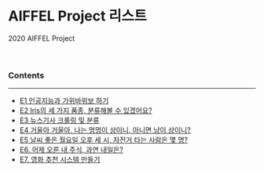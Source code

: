 
# AIFFEL Project 리스트
2020 AIFFEL Project   
<br>
<br>
### Contents
---
- [E1 인공지능과 가위바위보 하기](https://github.com/PEBpung/Aiffel/blob/master/Project/Exploration/Project_E%201-1.%20rock_scissor_paper.ipynb)
- [E2 Iris의 세 가지 품종, 분류해볼 수 있겠어요?](https://github.com/PEBpung/Aiffel/blob/master/Project/Exploration/Project_E%202-3.%20load_breast_cancer%20%EC%9C%A0%EB%B0%A9%EC%95%94%20%EC%97%AC%EB%B6%80%20%EC%A7%84%EB%8B%A8.ipynb)
- [E3 뉴스기사 크롤링 및 분류](https://github.com/PEBpung/Aiffel/blob/master/Project/Exploration/Project%203-1.%20%EB%89%B4%EC%8A%A4%EA%B8%B0%EC%82%AC%20%ED%81%AC%EB%A1%A4%EB%A7%81%20%EB%B0%8F%20%EB%B6%84%EB%A5%98.ipynb)
- [E4 거울아 거울아, 나는 멍멍이 상이니, 아니면 냥이 상이니?](https://github.com/PEBpung/Aiffel/blob/master/Project/Exploration/Project%204-1.%20%EB%82%98%EB%A7%8C%EC%9D%98%20%EC%9D%B4%EB%AF%B8%EC%A7%80%20%EB%B6%84%EB%A5%98%EA%B8%B0%20%EB%A7%8C%EB%93%A4%EC%96%B4%EB%B3%B4%EA%B8%B0.ipynb)
- [E5 날씨 좋은 월요일 오후 세 시, 자전거 타는 사람은 몇 명?](https://github.com/PEBpung/Aiffel/blob/master/Project/Exploration/Project%205.%20%EC%98%A4%ED%9B%84%20%EC%84%B8%20%EC%8B%9C%2C%20%EC%9E%90%EC%A0%84%EA%B1%B0%20%ED%83%80%EB%8A%94%20%EC%82%AC%EB%9E%8C%EC%9D%80%20%EB%AA%87%20%EB%AA%85%3F.ipynb)
- [E6. 어제 오른 내 주식, 과연 내일은?](https://github.com/PEBpung/Aiffel/blob/master/Project/Exploration/Project%206.%20%EC%A3%BC%EC%8B%9D%20%EC%98%88%EC%B8%A1.ipynb)
- [E7. 영화 추천 시스템 만들기](https://github.com/PEBpung/Aiffel/blob/master/Project/Exploration/Exploration7.%20Movielens%20recommendate.ipynb)
